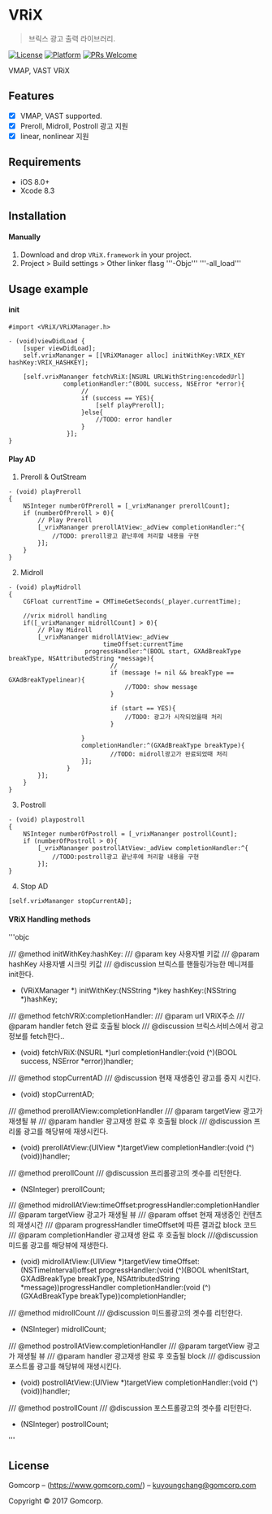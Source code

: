 # VRiX
> 브릭스 광고 출력 라이브러리.

[![License][license-image]][license-url]
[![Platform](https://img.shields.io/cocoapods/p/LFAlertController.svg?style=flat)](http://cocoapods.org/pods/LFAlertController)
[![PRs Welcome](https://img.shields.io/badge/PRs-welcome-brightgreen.svg?style=flat-square)](http://makeapullrequest.com)

VMAP, VAST VRiX

## Features

- [x] VMAP, VAST supported.
- [x] Preroll, Midroll, Postroll 광고 지원
- [x] linear, nonlinear 지원

## Requirements

- iOS 8.0+
- Xcode 8.3

## Installation

#### Manually
1. Download and drop ```VRiX.framework``` in your project.  
2. Project > Build settings > Other linker flasg '''-Objc''' '''-all_load'''  

## Usage example

#### init
```objc
#import <VRiX/VRiXManager.h>

- (void)viewDidLoad {
    [super viewDidLoad];
    self.vrixMananger = [[VRiXManager alloc] initWithKey:VRIX_KEY hashKey:VRIX_HASHKEY];

    [self.vrixMananger fetchVRiX:[NSURL URLWithString:encodedUrl]
               completionHandler:^(BOOL success, NSError *error){
                    //
                    if (success == YES){
                        [self playPreroll];
                    }else{
                        //TODO: error handler
                    }
                }];
}
```
#### Play AD
1. Preroll & OutStream

```objc
- (void) playPreroll
{
    NSInteger numberOfPreroll = [_vrixMananger prerollCount];
    if (numberOfPreroll > 0){
        // Play Preroll
        [_vrixMananger prerollAtView:_adView completionHandler:^{
            //TODO: preroll광고 끝난후에 처리할 내용을 구현
        }];
    }
}
```
2. Midroll
```objc
- (void) playMidroll
{
    CGFloat currentTime = CMTimeGetSeconds(_player.currentTime);

    //vrix midroll handling
    if([_vrixMananger midrollCount] > 0){
        // Play Midroll
        [_vrixMananger midrollAtView:_adView
                          timeOffset:currentTime
                     progressHandler:^(BOOL start, GXAdBreakType breakType, NSAttributedString *message){
                            //
                            if (message != nil && breakType == GXAdBreakTypelinear){
                                //TODO: show message
                            }

                            if (start == YES){
                                //TODO: 광고가 시작되었을때 처리
                            }
                
                    }
                    completionHandler:^(GXAdBreakType breakType){
                            //TODO: midroll광고가 완료되었때 처리 
                    }];
                }
        }];
    }
}
```

3. Postroll
```objc
- (void) playpostroll
{
    NSInteger numberOfPostroll = [_vrixMananger postrollCount];
    if (numberOfPostroll > 0){
        [_vrixMananger postrollAtView:_adView completionHandler:^{
            //TODO:postroll광고 끝난후에 처리할 내용을 구현
        }];
}
```
4. Stop AD
```objc
[self.vrixMananger stopCurrentAD];
```

#### VRiX Handling methods
'''objc

/// @method			initWithKey:hashKey:
/// @param          key 사용자별 키값
/// @param			hashKey 사용자별 시크릿 키값
/// @discussion		브릭스를 핸들링가능한 메니져를 init한다. 
- (VRiXManager *) initWithKey:(NSString *)key hashKey:(NSString *)hashKey;

/// @method			fetchVRiX:completionHandler:
/// @param				url VRiX주소
/// @param				handler fetch 완료 호출될 block
/// @discussion		브릭스서비스에서 광고 정보를 fetch한다..
- (void) fetchVRiX:(NSURL *)url
 completionHandler:(void (^)(BOOL success, NSError *error))handler;

/// @method			stopCurrentAD
/// @discussion		현재 재생중인 광고를 중지 시킨다.
- (void) stopCurrentAD;

/// @method			prerollAtView:completionHandler
/// @param				targetView 광고가 재생될 뷰
/// @param				handler 광고재생 완료 후 호출될 block
/// @discussion		프리롤 광고를 해당뷰에 재생시킨다.
- (void) prerollAtView:(UIView *)targetView
     completionHandler:(void (^)(void))handler;

/// @method			prerollCount
/// @discussion		프리롤광고의 곗수를 리턴한다.
- (NSInteger) prerollCount;

/// @method			midrollAtView:timeOffset:progressHandler:completionHandler
/// @param				targetView 광고가 재생될 뷰
/// @param             offset 현재 재생중인 컨텐츠의 재생시간
/// @param             progressHandler timeOffset에 따른 결과값 block 코드
/// @param				completionHandler 광고재생 완료 후 호출될 block
///@discussion		미드롤 광고를 해당뷰에 재생한다.
- (void) midrollAtView:(UIView *)targetView
            timeOffset:(NSTimeInterval)offset
       progressHandler:(void (^)(BOOL whenItStart, GXAdBreakType breakType, NSAttributedString *message))progressHandler
     completionHandler:(void (^)(GXAdBreakType breakType))completionHandler;


/// @method			midrollCount
/// @discussion		미드롤광고의 곗수를 리턴한다.
- (NSInteger) midrollCount;


/// @method			postrollAtView:completionHandler
/// @param				targetView 광고가 재생될 뷰
/// @param				handler 광고재생 완료 후 호출될 block
/// @discussion		포스트롤 광고를 해당뷰에 재생시킨다.
- (void) postrollAtView:(UIView *)targetView
      completionHandler:(void (^)(void))handler;

/// @method			postrollCount
/// @discussion		포스트롤광고의 곗수를 리턴한다.
- (NSInteger) postrollCount;

'''
## License

Gomcorp – (https://www.gomcorp.com/) – kuyoungchang@gomcorp.com

Copyright © 2017 Gomcorp.

[license-image]: https://img.shields.io/badge/License-MIT-blue.svg
[license-url]: LICENSE
